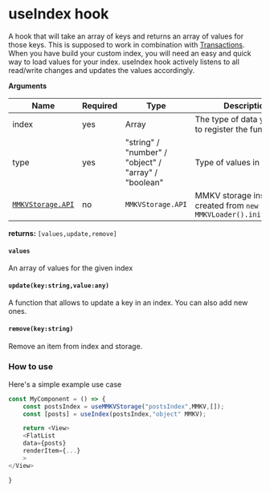 # useIndex hook

A hook that will take an array of keys and returns an array of values for those keys. This is supposed to work in combination with [Transactions](transactionmanager.md). When you have build your custom index, you will need an easy and quick way to load values for your index. useIndex hook actively listens to all read/write changes and updates the values accordingly.

**Arguments**

| Name                                | Required | Type                                                 | Description                                                        |
|-------------------------------------|----------|------------------------------------------------------|--------------------------------------------------------------------|
| index                               | yes      | Array                                                | The type of data you want to register the function for.            |
| type                                | yes      | "string" / "number" / "object" / "array" / "boolean" | Type of values in index                                            |
| [`MMKVStorage.API`](callbackapi.md) | no       | `MMKVStorage.API`                                    | MMKV storage instance created from `new MMKVLoader().initialize()` |

**returns:** `[values,update,remove]`

#### `values`

An array of values for the given index

#### `update(key:string,value:any)`

A function that allows to update a key in an index. You can also add new ones.

#### `remove(key:string)`

Remove an item from index and storage.

### How to use

Here's a simple example use case

```js
const MyComponent = () => {
    const postsIndex = useMMKVStorage("postsIndex",MMKV,[]);
    const [posts] = useIndex(postsIndex,"object" MMKV);

    return <View>
    <FlatList
    data={posts}
    renderItem={...}
    >
</View>

}
```
